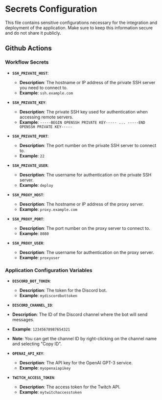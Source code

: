 # Secrets Configuration

This file contains sensitive configurations necessary for the integration and deployment of the application. Make sure to keep this information secure and do not share it publicly.

## Github Actions

### Workflow Secrets

- **`SSH_PRIVATE_HOST`**:
  - **Description**: The hostname or IP address of the private SSH server you need to connect to.
  - **Example**: `ssh.example.com`

- **`SSH_PRIVATE_KEY`**:
  - **Description**: The private SSH key used for authentication when accessing remote servers.
  - **Example**: `-----BEGIN OPENSSH PRIVATE KEY----- ... -----END OPENSSH PRIVATE KEY-----`

- **`SSH_PRIVATE_PORT`**:
  - **Description**: The port number on the private SSH server to connect to.
  - **Example**: `22`

- **`SSH_PRIVATE_USER`**:
  - **Description**: The username for authentication on the private SSH server.
  - **Example**: `deploy`

- **`SSH_PROXY_HOST`**:
  - **Description**: The hostname or IP address of the proxy server.
  - **Example**: `proxy.example.com`

- **`SSH_PROXY_PORT`**:
  - **Description**: The port number on the proxy server to connect to.
  - **Example**: `8080`

- **`SSH_PROXY_USER`**:
  - **Description**: The username for authentication on the proxy server.
  - **Example**: `proxyuser`

### Application Configuration Variables

- **`DISCORD_BOT_TOKEN`**:
  - **Description**: The token for the Discord bot.
  - **Example**: `mydiscordbottoken`

- **`DISCORD_CHANNEL_ID`**:
- **Description**: The ID of the Discord channel where the bot will send messages.
- **Example**: `12345678987654321`
- **Note**: You can get the channel ID by right-clicking on the channel name and selecting "Copy ID".

- **`OPENAI_API_KEY`**:
  - **Description**: The API key for the OpenAI GPT-3 service.
  - **Example**: `myopenaiapikey`

- **`TWITCH_ACCESS_TOKEN`**:
  - **Description**: The access token for the Twitch API.
  - **Example**: `mytwitchaccesstoken`
